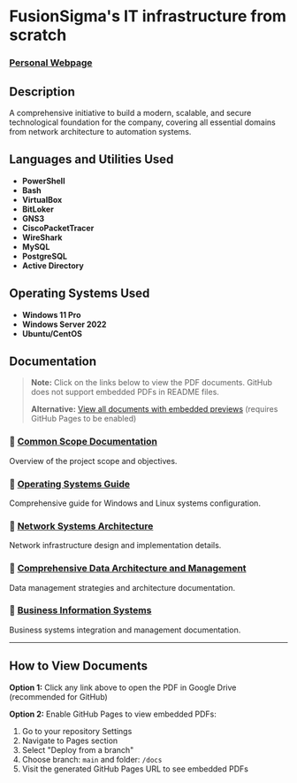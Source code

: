# FusionSigma's IT infrastructure from scratch

### [Personal Webpage](https://fatme.es/projects/)

## Description
A comprehensive initiative to build a modern, scalable, and secure technological foundation for the company, covering all essential domains from network architecture to automation systems.

## Languages and Utilities Used

- **PowerShell**
- **Bash**
-  **VirtualBox**
- **BitLoker**
-  **GNS3**
-  **CiscoPacketTracer**
- **WireShark**
-  **MySQL**
-  **PostgreSQL**
- **Active Directory**

## Operating Systems Used

- **Windows 11 Pro**
- **Windows Server 2022**
- **Ubuntu/CentOS**

## Documentation

> **Note:** Click on the links below to view the PDF documents. GitHub does not support embedded PDFs in README files.
> 
> **Alternative:** [View all documents with embedded previews](./docs/index.html) (requires GitHub Pages to be enabled)

### 📄 [Common Scope Documentation](https://drive.google.com/file/d/1-vWa4MFYvbh0bUdRDcQ8WCd3_xS6D8ft/view)
Overview of the project scope and objectives.

### 📄 [Operating Systems Guide](https://drive.google.com/file/d/1QX_ZvdTRAdQ7JRLpCNmDEvavQEhejYVE/view)
Comprehensive guide for Windows and Linux systems configuration.

### 📄 [Network Systems Architecture](https://drive.google.com/file/d/1t0cvz74BGnjqHxyereTYBGIxltxhqEgR/view)
Network infrastructure design and implementation details.

### 📄 [Comprehensive Data Architecture and Management](https://drive.google.com/file/d/1ZSgh1LzckeKuRXuf2e9Iwi2qHY8HeD7X/view)
Data management strategies and architecture documentation.

### 📄 [Business Information Systems](https://drive.google.com/file/d/1W8YYqHJ3scINps-sRE3RS4Ng04g2Hugm/view)
Business systems integration and management documentation.

---

## How to View Documents

**Option 1:** Click any link above to open the PDF in Google Drive (recommended for GitHub)

**Option 2:** Enable GitHub Pages to view embedded PDFs:
1. Go to your repository Settings
2. Navigate to Pages section
3. Select "Deploy from a branch"
4. Choose branch: `main` and folder: `/docs`
5. Visit the generated GitHub Pages URL to see embedded PDFs
